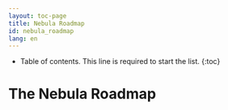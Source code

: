 ```yaml
---
layout: toc-page
title: Nebula Roadmap
id: nebula_roadmap
lang: en
---
```


* Table of contents. This line is required to start the list.
{:toc}

# The Nebula Roadmap